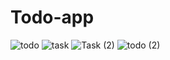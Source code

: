 # Todo-app
![todo](https://github.com/user-attachments/assets/2767591a-0e4c-4e34-9ade-6a38c355ba8a)
![task](https://github.com/user-attachments/assets/8d6d98d8-85ab-44c2-9719-06bb43e963f8)
![Task (2)](https://github.com/user-attachments/assets/bc13e805-4c2f-4a84-9e90-59cc954ebe03)
![todo (2)](https://github.com/user-attachments/assets/eaf5cddf-b63f-4517-9b9a-e57987ee4c5c)
